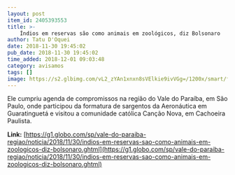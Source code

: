 ```yaml
---
layout: post
item_id: 2405393553
title: >-
    Índios em reservas são como animais em zoológicos, diz Bolsonaro
author: Tatu D'Oquei
date: 2018-11-30 19:45:02
pub_date: 2018-11-30 19:45:02
time_added: 2018-12-01 09:03:48
category: avisamos
tags: []
image: https://s2.glbimg.com/vL2_zYAn1xnxn8sVElkie9ivVGg=/1200x/smart/filters:cover():strip_icc()/s.glbimg.com/jo/g1/f/original/2018/11/30/bolsonaro_gI4dYvT.jpg
---
```


Ele cumpriu agenda de compromissos na região do Vale do Paraíba, em São Paulo, onde participou da formatura de sargentos da Aeronáutica em Guaratinguetá e visitou a comunidade católica Canção Nova, em Cachoeira Paulista.

**Link:** [https://g1.globo.com/sp/vale-do-paraiba-regiao/noticia/2018/11/30/indios-em-reservas-sao-como-animais-em-zoologicos-diz-bolsonaro.ghtml](https://g1.globo.com/sp/vale-do-paraiba-regiao/noticia/2018/11/30/indios-em-reservas-sao-como-animais-em-zoologicos-diz-bolsonaro.ghtml)

